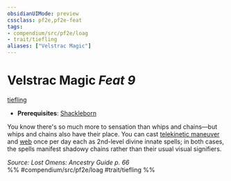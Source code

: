 ```yaml
---
obsidianUIMode: preview
cssclass: pf2e,pf2e-feat
tags:
- compendium/src/pf2e/loag
- trait/tiefling
aliases: ["Velstrac Magic"]
---
```

# Velstrac Magic  *Feat 9*  
[tiefling](../../Rules/traits/tiefling-b1.md)  

- **Prerequisites**: [Shackleborn](shackleborn-loag.md)

You know there's so much more to sensation than whips and chains—but whips and chains also have their place. You can cast [telekinetic maneuver](../spells/telekinetic-maneuver.md) and [web](../spells/web.md) once per day each as 2nd-level divine innate spells; in both cases, the spells manifest shadowy chains rather than their usual visual signifiers.

*Source: Lost Omens: Ancestry Guide p. 66*  
%% #compendium/src/pf2e/loag #trait/tiefling %%